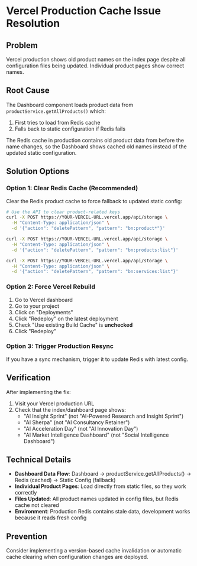 # Vercel Production Cache Issue Resolution

## Problem
Vercel production shows old product names on the index page despite all configuration files being updated. Individual product pages show correct names.

## Root Cause
The Dashboard component loads product data from `productService.getAllProducts()` which:
1. First tries to load from Redis cache
2. Falls back to static configuration if Redis fails

The Redis cache in production contains old product data from before the name changes, so the Dashboard shows cached old names instead of the updated static configuration.

## Solution Options

### Option 1: Clear Redis Cache (Recommended)
Clear the Redis product cache to force fallback to updated static config:

```bash
# Use the API to clear product-related keys
curl -X POST https://YOUR-VERCEL-URL.vercel.app/api/storage \
  -H "Content-Type: application/json" \
  -d '{"action": "deletePattern", "pattern": "bn:product*"}'

curl -X POST https://YOUR-VERCEL-URL.vercel.app/api/storage \
  -H "Content-Type: application/json" \
  -d '{"action": "deletePattern", "pattern": "bn:products:list"}'

curl -X POST https://YOUR-VERCEL-URL.vercel.app/api/storage \
  -H "Content-Type: application/json" \
  -d '{"action": "deletePattern", "pattern": "bn:services:list"}'
```

### Option 2: Force Vercel Rebuild
1. Go to Vercel dashboard
2. Go to your project
3. Click on "Deployments"
4. Click "Redeploy" on the latest deployment
5. Check "Use existing Build Cache" is **unchecked**
6. Click "Redeploy"

### Option 3: Trigger Production Resync
If you have a sync mechanism, trigger it to update Redis with latest config.

## Verification
After implementing the fix:
1. Visit your Vercel production URL
2. Check that the index/dashboard page shows:
   - "AI Insight Sprint" (not "AI-Powered Research and Insight Sprint")
   - "AI Sherpa" (not "AI Consultancy Retainer") 
   - "AI Acceleration Day" (not "AI Innovation Day")
   - "AI Market Intelligence Dashboard" (not "Social Intelligence Dashboard")

## Technical Details
- **Dashboard Data Flow**: Dashboard → productService.getAllProducts() → Redis (cached) → Static Config (fallback)
- **Individual Product Pages**: Load directly from static files, so they work correctly
- **Files Updated**: All product names updated in config files, but Redis cache not cleared
- **Environment**: Production Redis contains stale data, development works because it reads fresh config

## Prevention
Consider implementing a version-based cache invalidation or automatic cache clearing when configuration changes are deployed.